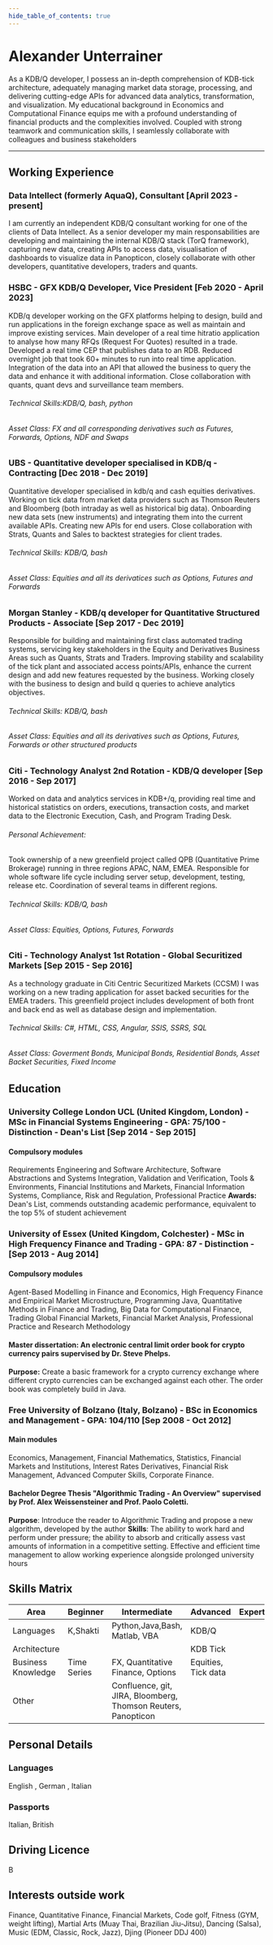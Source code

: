 ```yaml
---
hide_table_of_contents: true
---
```


# Alexander Unterrainer

As a KDB/Q developer, I possess an in-depth comprehension of KDB-tick architecture, adequately managing market data storage, processing, and delivering cutting-edge APIs for advanced data analytics, transformation, and visualization. My educational background in Economics and Computational Finance equips me with a profound understanding of financial products and the complexities involved. Coupled with strong teamwork and communication skills, I seamlessly collaborate with colleagues and business stakeholders

---

## Working Experience

### Data Intellect (formerly AquaQ), Consultant [April 2023 - present] 

I am currently an independent KDB/Q consultant working for one of the clients of Data Intellect. As a senior developer my main responsabilities are developing and maintaining the internal KDB/Q stack (TorQ framework), capturing new data, creating APIs to access data, visualisation of dashboards to visualize data in Panopticon, closely collaborate with other developers, quantitative developers, traders and quants. 

### HSBC - GFX KDB/Q Developer, Vice President [Feb 2020 - April 2023]

KDB/q developer working on the GFX platforms helping to design, build and run applications in the foreign exchange space as well as
maintain and improve existing services. Main developer of a real time hitratio application to analyse how many RFQs (Request For
Quotes) resulted in a trade. Developed a real time CEP that publishes data to an RDB. Reduced overnight job that took 60+ minutes to
run into real time application. Integration of the data into an API that allowed the business to query the data and enhance it with
additional information. Close collaboration with quants, quant devs and surveillance team members.

###### Technical Skills:KDB/Q, bash, python
###### Asset Class: FX and all corresponding derivatives such as Futures, Forwards, Options, NDF and Swaps

### UBS - Quantitative developer specialised in KDB/q - Contracting [Dec 2018 - Dec 2019]

Quantitative developer specialised in kdb/q and cash equities derivatives. Working on tick data from market data providers such as
Thomson Reuters and Bloomberg (both intraday as well as historical big data). Onboarding new data sets (new instruments) and
integrating them into the current available APIs. Creating new APIs for end users. Close collaboration with Strats, Quants and Sales to
backtest strategies for client trades.
###### Technical Skills: KDB/Q, bash
###### Asset Class: Equities and all its derivatices such as Options, Futures and Forwards

### Morgan Stanley - KDB/q developer for Quantitative Structured Products - Associate [Sep 2017 - Dec 2019]

Responsible for building and maintaining first class automated trading systems, servicing key stakeholders in the Equity and Derivatives
Business Areas such as Quants, Strats and Traders. Improving stability and scalability of the tick plant and associated access
points/APIs, enhance the current design and add new features requested by the business. Working closely with the business to design
and build q queries to achieve analytics objectives.
###### Technical Skills: KDB/Q, bash
###### Asset Class: Equities and all its derivatives such as Options, Futures, Forwards or other structured products

### Citi - Technology Analyst 2nd Rotation - KDB/Q developer [Sep 2016 - Sep 2017]

Worked on data and analytics services in KDB+/q, providing real time and historical statistics on orders, executions, transaction costs,
and market data to the Electronic Execution, Cash, and Program Trading Desk.

###### Personal Achievement: 
Took ownership of a new greenfield project called QPB (Quantitative Prime Brokerage) running in three regions
APAC, NAM, EMEA. Responsible for whole software life cycle including server setup, development, testing, release etc. Coordination of
several teams in different regions.

###### Technical Skills: KDB/Q, bash
###### Asset Class: Equities, Options, Futures, Forwards

### Citi - Technology Analyst 1st Rotation -  Global Securitized Markets [Sep 2015 - Sep 2016]

As a technology graduate in Citi Centric Securitized Markets (CCSM) I was working on a new trading application for asset backed
securities for the EMEA traders. This greenfield project includes development of both front and back end as well as database design and
implementation.

###### Technical Skills: C#, HTML, CSS, Angular, SSIS, SSRS, SQL
###### Asset Class: Goverment Bonds, Municipal Bonds, Residential Bonds, Asset Backet Securities, Fixed Income

## Education

### University College London UCL (United Kingdom, London) - MSc in Financial Systems Engineering - GPA: 75/100 - Distinction - Dean's List [Sep 2014 - Sep 2015]

#### Compulsory modules
Requirements Engineering and Software Architecture, Software Abstractions and Systems Integration, Validation
and Verification, Tools & Environments, Financial Institutions and Markets, Financial Information Systems, Compliance, Risk and
Regulation, Professional Practice
**Awards:** Dean's List, commends outstanding academic performance, equivalent to the top 5% of student achievement

### University of Essex (United Kingdom, Colchester) - MSc in High Frequency Finance and Trading - GPA: 87 - Distinction - [Sep 2013 - Aug 2014]

#### Compulsory modules 
 Agent-Based Modelling in Finance and Economics, High Frequency Finance and Empirical Market Microstructure,
Programming Java, Quantitative Methods in Finance and Trading, Big Data for Computational Finance, Trading Global Financial
Markets, Financial Market Analysis, Professional Practice and Research Methodology
#### Master dissertation: An electronic central limit order book for crypto currency pairs supervised by Dr. Steve Phelps.
**Purpose:** Create a basic framework for a crypto currency exchange where different crypto currencies can be exchanged against each
other. The order book was completely build in Java.

### Free University of Bolzano (Italy, Bolzano) - BSc in Economics and Management - GPA: 104/110 [Sep 2008 - Oct 2012] 

#### Main modules
Economics, Management, Financial Mathematics, Statistics, Financial Markets and Institutions, Interest Rates
Derivatives, Financial Risk Management, Advanced Computer Skills, Corporate Finance.
#### Bachelor Degree Thesis "Algorithmic Trading - An Overview"  supervised by Prof. Alex Weissensteiner and Prof. Paolo Coletti.
**Purpose**: Introduce the reader to Algorithmic Trading and propose a new algorithm, developed by the author
**Skills**: The ability to work hard and perform under pressure; the ability to absorb and critically assess vast amounts of information in a
competitive setting. Effective and efficient time management to allow working experience alongside prolonged university hours

## Skills Matrix
|Area			|Beginner	|Intermediate							|Advanced			|Expert |
|-----------------------|---------------|--------------------------------------------------------------	|-------------------------------|-------|
|Languages		|K,Shakti	|Python,Java,Bash, Matlab, VBA					|KDB/Q				|	|
|Architecture		|		|								|KDB Tick			|	|
|Business Knowledge	|Time Series	|FX, Quantitative Finance, Options				|Equities, Tick data		|	|
|Other			|		|Confluence, git, JIRA, Bloomberg, Thomson Reuters, Panopticon	|				|	|


## Personal Details
### Languages
English , German , Italian
### Passports
Italian, British
## Driving Licence
B

## Interests outside work
Finance, Quantitative Finance, Financial Markets, Code golf, Fitness (GYM, weight lifting), Martial Arts (Muay Thai, Brazilian Jiu-Jitsu), Dancing (Salsa), Music (EDM, Classic, Rock, Jazz), Djing (Pioneer DDJ 400)





